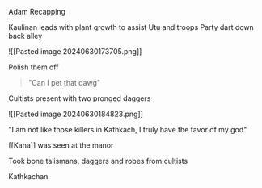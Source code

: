 
Adam Recapping

Kaulinan leads with plant growth to assist Utu and troops
Party dart down back alley

![[Pasted image 20240630173705.png]]

Polish them off

> "Can I  pet that dawg"

Cultists present with two pronged daggers

![[Pasted image 20240630184823.png]]

"I am not like those killers in Kathkach, I truly have the favor of my god"

[[Kana]] was seen at the manor

Took bone talismans, daggers and robes from cultists

Kathkachan 